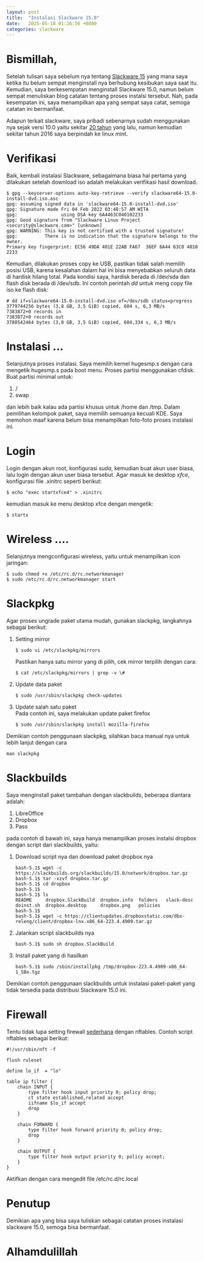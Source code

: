 ```yaml
---
layout: post
title:  "Instalasi Slackware 15.0"
date:   2025-05-18 01:26:56 +0800
categories: slackware
---
```


# Bismillah,

Setelah tulisan saya sebelum nya tentang [Slackware 15](http://muntaza.github.io/linux/2022/05/07/slackware-15-0.html) yang mana
saya ketika itu belum sempat menginstall nya berhubung kesibukan saya saat itu. Kemudian, saya berkesempatan menginstall
Slackware 15.0, namun belum sempat menuliskan blog catatan tentang proses instalsi tersebut. Nah, pada kesempatan ini, saya 
menampilkan apa yang sempat saya catat, semoga catatan ini bermanfaat.

Adapun terkait slackware, saya pribadi sebenarnya sudah menggunakan nya sejak versi 10.0 yaitu sekitar
[20 tahun](https://www.mail-archive.com/tanya-jawab@linux.or.id/msg24560.html) yang lalu, 
namun kemudian sekitar tahun 2016 saya berpindah ke linux mint.

# Verifikasi 

Baik, kembali instalasi Slackware, sebagaimana biasa hal pertama yang dilakukan setelah download iso adalah
melakukan verifikasi hasil download.

```text
$ gpg --keyserver-options auto-key-retrieve --verify slackware64-15.0-install-dvd.iso.asc 
gpg: assuming signed data in 'slackware64-15.0-install-dvd.iso'
gpg: Signature made Fri 04 Feb 2022 03:48:57 AM WITA
gpg:                using DSA key 6A4463C040102233
gpg: Good signature from "Slackware Linux Project <security@slackware.com>" [unknown]
gpg: WARNING: This key is not certified with a trusted signature!
gpg:          There is no indication that the signature belongs to the owner.
Primary key fingerprint: EC56 49DA 401E 22AB FA67  36EF 6A44 63C0 4010 2233
```

Kemudian, dilakukan proses copy ke USB, pastikan tidak salah memilih posisi USB, karena kesalahan 
dalam hal ini bisa menyebabkan seluruh data di hardisk hilang total. Pada kondisi saya, hardisk berada
di /dev/sda dan flash disk berada di /dev/sdb. Ini contoh perintah *dd* untuk meng copy file iso
ke flash disk:

```text
# dd if=slackware64-15.0-install-dvd.iso of=/dev/sdb status=progress
3779744256 bytes (3,8 GB, 3,5 GiB) copied, 604 s, 6,3 MB/s 
7383872+0 records in
7383872+0 records out
3780542464 bytes (3,8 GB, 3,5 GiB) copied, 604,334 s, 6,3 MB/s
```

# Instalasi ...

Selanjutnya proses instalasi. Saya memilih kernel hugesmp.s dengan cara mengetik hugesmp.s pada
boot menu. Proses partisi menggunakan cfdisk. Buat partisi minimal untuk:
1. /
2. swap

dan lebih baik kalau ada partisi khusus untuk /home dan /tmp. Dalam pemilihan kelompok paket, saya 
memilih semuanya kecuali KDE. Saya memohon maaf karena belum bisa menampilkan foto-foto proses instalasi
ini.

# Login

Login dengan akun root, konfigurasi *suda*, kemudian buat akun user biasa, lalu login dengan akun user biasa tersebut.
Agar masuk ke desktop *xfce*, konfigurasi file .xinitrc seperti berikut:

```text
$ echo "exec startxfce4" > .xinitrc
```

kemudian masuk ke menu desktop xfce dengan mengetik:

```text
$ startx 
```

# Wireless ....

Selanjutnya mengconfigurasi wireless, yaitu untuk menampilkan icon jaringan:

```text
$ sudo chmod +x /etc/rc.d/rc.networkmanager
$ sudo /etc/rc.d/rc.networkmanager start 
```

# Slackpkg

Agar proses ungrade paket utama mudah, gunakan slackpkg, langkahnya sebagai berikut:
1. Setting mirror  
    ```text
    $ sudo vi /etc/slackpkg/mirrors
    ```
    Pastikan hanya satu mirror yang di pilih, cek mirror terpilih dengan cara:
    ```text
    $ cat /etc/slackpkg/mirrors | grep -v \#
    ```

2. Update data paket      
    ```text
    $ sudo /usr/sbin/slackpkg check-updates
    ```

3. Update salah satu paket    
    Pada contoh ini, saya melakukan update paket firefox
    ```text
    $ sudo /usr/sbin/slackpkg install mozilla-firefox
    ```

Demikian contoh penggunaan slackpkg, silahkan baca manual nya untuk lebih lanjut dengan cara
```text
man slackpkg
```

# Slackbuilds

Saya menginstall paket tambahan dengan slackbuilds, beberapa diantara adalah:
1. LibreOffice 
2. Dropbox
3. Pass

pada contoh di bawah ini, saya hanya menampilkan proses instalsi dropbox dengan script dari slackbuilds, yaitu:
1. Download script nya dan download paket dropbox nya
    ```text
    bash-5.1$ wget -c https://slackbuilds.org/slackbuilds/15.0/network/dropbox.tar.gz
    bash-5.1$ tar -xzvf dropbox.tar.gz
    bash-5.1$ cd dropbox
    bash-5.1$ 
    bash-5.1$ ls
    README	   dropbox.SlackBuild  dropbox.info  folders   slack-desc
    doinst.sh  dropbox.desktop     dropbox.png   policies
    bash-5.1$ 
    bash-5.1$ wget -c https://clientupdates.dropboxstatic.com/dbx-releng/client/dropbox-lnx.x86_64-223.4.4909.tar.gz
    ```

2. Jalankan script slackbuilds nya
    ```text
    bash-5.1$ sudo sh dropbox.SlackBuild
    ```

3. Install paket yang di hasilkan
    ```text
    bash-5.1$ sudo /sbin/installpkg /tmp/dropbox-223.4.4909-x86_64-1_SBo.tgz
    ```

Demikian contoh penggunaan slackbuilds untuk instalasi paket-paket yang tidak tersedia pada distribusi Slackware 15.0 ini.

# Firewall

Tentu tidak lupa setting firewall [sederhana](http://muntaza.github.io/nftables/2019/12/15/nftables-01.html) dengan nftables. 
Contoh script nftables sebagai berikut:

```text
#!/usr/sbin/nft -f

flush ruleset

define lo_if  = "lo"

table ip filter {
	chain INPUT {
		type filter hook input priority 0; policy drop;
		ct state established,related accept
		iifname $lo_if accept
		drop
	}

	chain FORWARD {
		type filter hook forward priority 0; policy drop;
		drop
	}

	chain OUTPUT {
		type filter hook output priority 0; policy accept;
	}
}
```

Aktifkan dengan cara mengedit file /etc/rc.d/rc.local

# Penutup

Demikian apa yang bisa saya tuliskan sebagai catatan proses instalasi slackware 15.0, semoga bisa bermanfaat.

# Alhamdulillah
